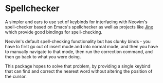# Spellchecker

A simpler and ears to use set of keybinds for interfacing with Neovim's spell-checker based on Emacs's spellchecker as well as projects like [Jinx](https://github.com/minad/jinx) which provide good bindings for spell-checking.

Neovim's default spell-checking functionality but has clunky binds - you have to first go out of insert mode and into normal mode, and then you have to manually navigate to that mode, then run the correction command, and then go back to what you were doing. 

This package hopes to solve that problem, by providing a single keybind that can find and correct the nearest word without altering the position of the cursor. 
